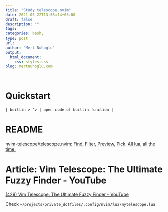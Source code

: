 ```yaml
---
title: "Study telescope.nvim"
date: 2021-05-22T13:58:14+03:00 
draft: false
description: ""
tags:
categories: bash, 
type: post
url:
author: "Mert Nuhoglu"
output:
  html_document:
    css: styles.css
blog: mertnuhoglu.com

---
```


# Quickstart

	| builtin > ^v | open code of builtin function |

# README

[nvim-telescope/telescope.nvim: Find, Filter, Preview, Pick. All lua, all the time.](https://github.com/nvim-telescope/telescope.nvim)

# Article: Vim Telescope: The Ultimate Fuzzy Finder - YouTube

[(429) Vim Telescope: The Ultimate Fuzzy Finder - YouTube](https://www.youtube.com/watch?v=2tO2sT7xX2k&t=3s)

Check `~/projects/private_dotfiles/.config/nvim/lua/mytelescope.lua`

